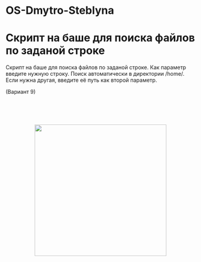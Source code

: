 # OS-Dmytro-Steblyna

Скрипт на баше для поиска файлов по заданой строке
=======
Скрипт на баше для поиска файлов по заданой строке.
Как параметр введите нужную строку.
Поиск автоматически в директории /home/. Если нужна другая, введите её путь как второй параметр.

(Вариант 9)

<br><br><br>
<div style="text-align:center"><img src="https://miro.medium.com/max/1200/0*tmfbLDU_hIeg0B3B.jpg" width="350"></div>


